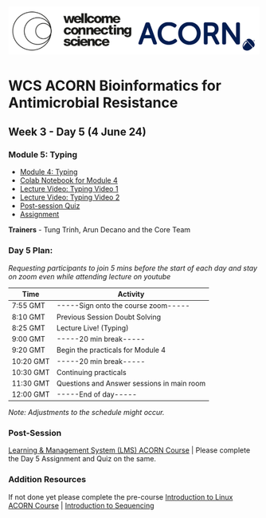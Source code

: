 
# <img src="https://github.com/WCSCourses/ACORN-ClinAMR/blob/9a460484c906bc4afa7474772dac0c97626b273b/course_data/WCS_ACORN_Logo.png"/>

# WCS ACORN Bioinformatics for Antimicrobial Resistance

## Week 3 - Day 5 (4 June 24)

### Module 5: Typing
- [Module 4: Typing](https://github.com/WCSCourses/ACORN-ClinAMR/blob/main/course_data/30_May_Day_4/typing_tungts_April1_2024_v2.pptx.pdf)
- [Colab Notebook for Module 4](https://githubtocolab.com/WCSCourses/ACORN-ClinAMR/blob/main/course_data/30_May_Day_4/Module_4_ACORN_vBioinf.ipynb)
- [Lecture Video: Typing Video 1](https://youtu.be/l8JW_HQrnF4)
- [Lecture Video: Typing Video 2](https://youtu.be/LZkAJe9qmWE)
- [Post-session Quiz](https://lms.wellcomeconnectingscience.org/mod/quiz/view.php?id=6076)  
- [Assignment](https://lms.wellcomeconnectingscience.org/mod/assign/view.php?id=6077)
  
**Trainers** - Tung Trinh, Arun Decano and the Core Team

### Day 5 Plan: 
*Requesting participants to join 5 mins before the start of each day and stay on zoom even while attending lecture on youtube*

| Time       | Activity                                      |
|------------|-----------------------------------------------|
| 7:55 GMT   |  -----Sign onto the course zoom-----              |
 8:10 GMT   | Previous Session Doubt Solving                 |
| 8:25 GMT   | Lecture Live! (Typing)                   |
| 9:00 GMT   | -----20 min break-----                          |
| 9:20 GMT   | Begin the practicals for Module 4                   |
| 10:20 GMT  | -----20 min break-----                          |
| 10:30 GMT  | Continuing practicals         |
| 11:30 GMT  | Questions and Answer sessions in main room    |
| 12:00 GMT  | -----End of day-----                                |

*Note: Adjustments to the schedule might occur.*

### Post-Session 
[Learning & Management System (LMS) ACORN Course](https://lms.wellcomeconnectingscience.org/course/view.php?id=164) | Please complete the Day 5 Assignment and Quiz on the same. 

### Addition Resources
If not done yet please complete the pre-course [Introduction to Linux ACORN Course](https://lms.wellcomeconnectingscience.org/course/view.php?id=165) | [Introduction to Sequencing](https://youtu.be/4VZjvYJN18w) 


